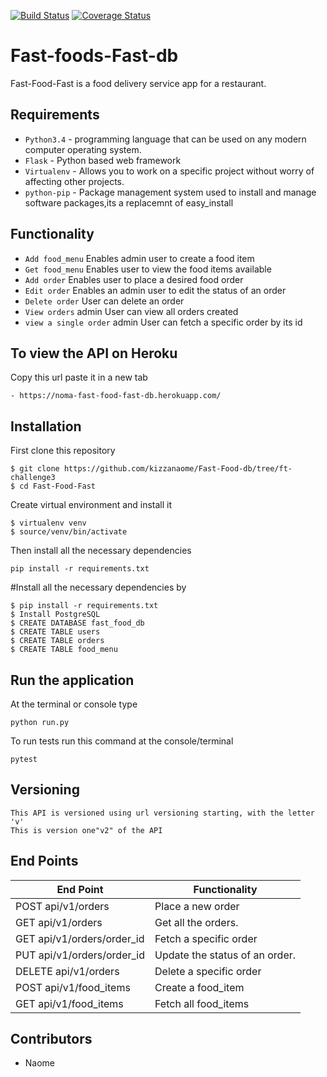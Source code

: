 [![Build Status](https://travis-ci.org/kizzanaome/Fast-foods-Fast-db.svg?branch=ft-challenge3)](https://travis-ci.org/kizzanaome/Fast-foods-Fast-db)
[![Coverage Status](https://coveralls.io/repos/github/kizzanaome/Fast-foods-Fast-db/badge.svg?branch=f3-challenge3)](https://coveralls.io/github/kizzanaome/Fast-foods-Fast-db?branch=f3-challenge3)

# Fast-foods-Fast-db
Fast-Food-Fast is a food delivery service app for a restaurant.

## Requirements
- `Python3.4` - programming language that can be used on any modern computer operating system. 
- `Flask` - Python based web framework
- `Virtualenv` - Allows you to work on a specific project without worry of affecting other projects.
- `python-pip` - Package management system used to install and manage software packages,its a replacemnt of easy_install

## Functionality
- `Add food_menu` Enables admin user to create a food item
- `Get food_menu` Enables user to view the food items available
- `Add order` Enables user to place a  desired food order
- `Edit order` Enables an admin user to edit the status of an order
- `Delete order` User can delete an order
- `View orders` admin User can view all orders created
- `view a single order` admin User can fetch a specific order by its id


## To view the API on Heroku 
Copy this url paste it in a new tab
```
- https://noma-fast-food-fast-db.herokuapp.com/

```

## Installation
First clone this repository
```
$ git clone https://github.com/kizzanaome/Fast-Food-db/tree/ft-challenge3
$ cd Fast-Food-Fast
```
Create virtual environment and install it
```
$ virtualenv venv
$ source/venv/bin/activate
```
Then install all the necessary dependencies
```
pip install -r requirements.txt
```
#Install all the necessary dependencies by
```
$ pip install -r requirements.txt
$ Install PostgreSQL
$ CREATE DATABASE fast_food_db
$ CREATE TABLE users
$ CREATE TABLE orders
$ CREATE TABLE food_menu
```

## Run the application
At the terminal or console type
```
python run.py
```
To run tests run this command at the console/terminal
```
pytest
```
## Versioning
```
This API is versioned using url versioning starting, with the letter 'v'
This is version one"v2" of the API
```


## End Points
|           End Point                      |     Functionality     |
|   -------------------------------------- |-----------------------|
|     POST api/v1/orders                   | Place a new order     |  
|     GET  api/v1/orders                   | Get all the orders.   |   
|     GET  api/v1/orders/order_id          |Fetch a specific order |  
|     PUT api/v1/orders/order_id           |Update the status of an order.|
|     DELETE api/v1/orders                 |Delete a specific order|   
|     POST api/v1/food_items               |Create a food_item     |   
|     GET api/v1/food_items                |Fetch all food_items   |   



## Contributors
- Naome

